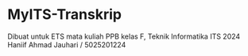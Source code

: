 ﻿# MyITS-Transkrip
Dibuat untuk ETS mata kuliah PPB kelas F, Teknik Informatika ITS 2024
Haniif Ahmad Jauhari / 5025201224
